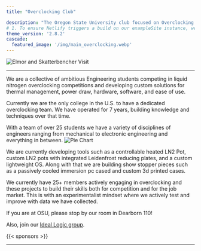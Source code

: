 ```yaml
---
title: "Overclocking Club"

description: "The Oregon State University club focused on Overclocking and Computers!"
# 1. To ensure Netlify triggers a build on our exampleSite instance, we need to change a file in the exampleSite directory.
theme_version: '2.8.2'
cascade:
  featured_image: '/img/main_overclocking.webp'
---
```

![Elmor and Skatterbencher Visit](https://cdn.osuoverclocking.com/legacy/Main_Group.webp)

---

We are a collective of ambitious Engineering students competing in liquid nitrogen overclocking competitions and developing custom solutions for thermal management, power draw, hardware, software, and ease of use.

Currently we are the only college in the U.S. to have a dedicated overclocking team. We have operated for 7 years, building knowledge and techniques over that time.

With a team of over 25 students we have a variety of disciplines of engineers ranging from mechanical to electronic engineering and everything in between. 
![Pie Chart](https://cdn.osuoverclocking.com/legacy/Major_Makeup.webp)

We are currently developing tools such as a controllable heated LN2 Pot, custom LN2 pots with integrated Leidenfrost reducing plates, and a custom lightweight OS. Along with that we are building show stopper pieces such as a passively cooled immersion pc cased and custom 3d printed cases. 

We currently have 25+ members actively engaging in overclocking and these projects to build their skills both for competition and for the job market. This is with an experimentalist mindset where we actively test and improve with data we have collected.

If you are at OSU, please stop by our room in Dearborn 110!

Also, join our [Ideal Logic group](https://apps.ideal-logic.com/osusee?key=F3T9-25VWY_5878-CZ4R_150d7b42).


{{< sponsors >}}

---

